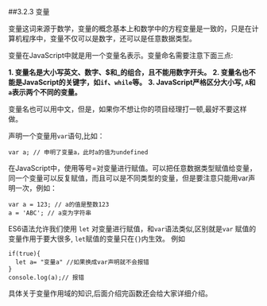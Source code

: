 ##3.2.3 变量

变量这词来源于数学，变量的概念基本上和数学中的方程变量是一致的，只是在计算机程序中，变量不仅可以是数字，还可以是任意数据类型。

变量在JavaScript中就是用一个变量名表示。变量命名需要注意下面三点:

**1. 变量名是大小写英文、数字、$和_的组合，且不能用数字开头。**
**2. 变量名也不能是JavaScript的关键字，如`if`、`while`等。**
**3. JavaScript严格区分大小写, `A`和`a`表示两个不同的变量。**

变量名也可以用中文，但是，如果你不想让你的项目经理打一顿,最好不要这样做。

声明一个变量用`var`语句,比如：
```
var a; // 申明了变量a，此时a的值为undefined
```
在JavaScript中，使用等号=对变量进行赋值。可以把任意数据类型赋值给变量，同一个变量可以反复赋值，而且可以是不同类型的变量，但是要注意只能用var声明一次，例如：

```
var a = 123; // a的值是整数123
a = 'ABC'; // a变为字符串
```
ES6语法允许我们使用 `let` 对变量进行赋值，和`var`语法类似,区别就是`var` 赋值的变量作用于要大很多, `let`赋值的变量只在`{}`内生效。
例如
```
if(true){
  let a= "变量a" //如果换成var声明就不会报错
}
console.log(a);// 报错
```
具体关于变量作用域的知识,后面介绍完函数还会给大家详细介绍。